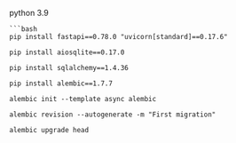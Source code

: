 python 3.9

```
```bash
pip install fastapi==0.78.0 "uvicorn[standard]==0.17.6"

pip install aiosqlite==0.17.0

pip install sqlalchemy==1.4.36

pip install alembic==1.7.7

alembic init --template async alembic

alembic revision --autogenerate -m "First migration"

alembic upgrade head
```
```
